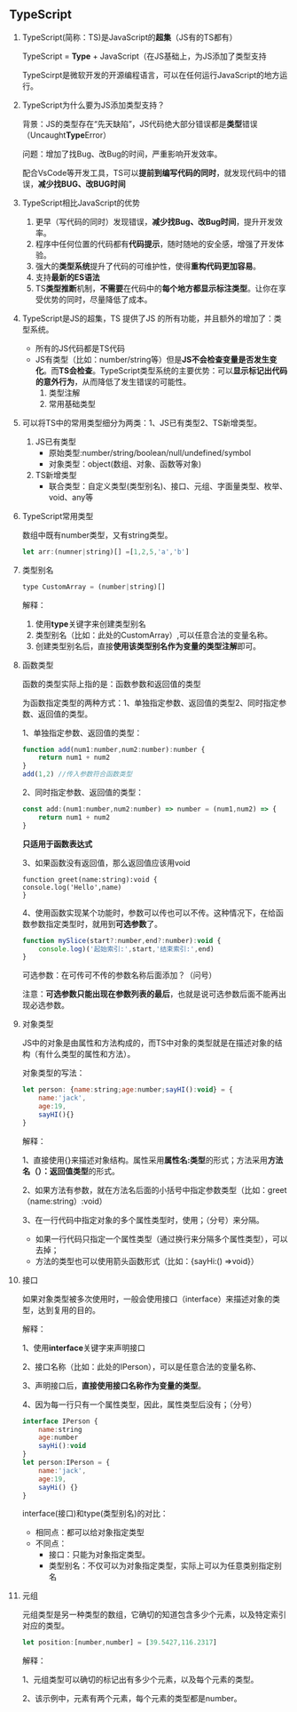 ## TypeScript 

1. TypeScript(简称：TS)是JavaScript的**超集**（JS有的TS都有）

   TypeScript  = **Type** + JavaScript（在JS基础上，为JS添加了类型支持

   TypeScirpt是微软开发的开源编程语言，可以在任何运行JavaScript的地方运行。

2. TypeScript为什么要为JS添加类型支持？

   背景：JS的类型存在“先天缺陷”，JS代码绝大部分错误都是**类型**错误（Uncaught**Type**Error）

   问题：增加了找Bug、改Bug的时间，严重影响开发效率。

   配合VsCode等开发工具，TS可以**提前到编写代码的同时**，就发现代码中的错误，**减少找BUG、改BUG时间**

3. TypeScript相比JavaScript的优势

   1. 更早（写代码的同时）发现错误，**减少找Bug、改Bug时间**，提升开发效率。
   2. 程序中任何位置的代码都有**代码提示**，随时随地的安全感，增强了开发体验。
   3. 强大的**类型系统**提升了代码的可维护性，使得**重构代码更加容易**。
   4. 支持**最新的ES语法**
   5. TS**类型推断**机制，**不需要**在代码中的**每个地方都显示标注类型**。让你在享受优势的同时，尽量降低了成本。

4. TypeScript是JS的超集，TS 提供了JS 的所有功能，并且额外的增加了：类型系统。

   - 所有的JS代码都是TS代码
   - JS有类型（比如：number/string等）但是**JS不会检查变量是否发生变化**。而**TS会检查**。TypeScript类型系统的主要优势：可以**显示标记出代码的意外行为**，从而降低了发生错误的可能性。
     1. 类型注解
     2. 常用基础类型

5. 可以将TS中的常用类型细分为两类：1、JS已有类型2、TS新增类型。

   1. JS已有类型
      - 原始类型:number/string/boolean/null/undefined/symbol
      - 对象类型：object(数组、对象、函数等对象)
   2. TS新增类型
      - 联合类型：自定义类型(类型别名)、接口、元组、字面量类型、枚举、void、any等 

6. TypeScript常用类型

   数组中既有number类型，又有string类型。

   ````javascript
   let arr:(numner|string)[] =[1,2,5,'a','b']
   ````

7. 类型别名

   ````javascript
   type CustomArray = (number|string)[]
   ````

   解释：

   1. 使用**type**关键字来创建类型别名
   2. 类型别名（比如：此处的CustomArray）,可以任意合法的变量名称。
   3. 创建类型别名后，直接**使用该类型别名作为变量的类型注解**即可。
   
8. 函数类型

   函数的类型实际上指的是：函数参数和返回值的类型

   为函数指定类型的两种方式：1、单独指定参数、返回值的类型2、同时指定参数、返回值的类型。

   1、单独指定参数、返回值的类型：

   ````javascript
   function add(num1:number,num2:number):number {
       return num1 + num2
   }
   add(1,2) //传入参数符合函数类型
   ````

   2、同时指定参数、返回值的类型：

   ````javascript
   const add:(num1:number,num2:number) => number = (num1,num2) => {
       return num1 + num2
   }
   ````

   **只适用于函数表达式**

   3、如果函数没有返回值，那么返回值应该用void

   ````javas
   function greet(name:string):void {
   console.log('Hello',name)
   }
   ````

   4、使用函数实现某个功能时，参数可以传也可以不传。这种情况下，在给函数参数指定类型时，就用到**可选参数**了。

   ````javascript
   function mySlice(start?:number,end?:number):void {
       console.log)('起始索引:',start,'结束索引:',end)
   }
   ````

   可选参数：在可传可不传的参数名称后面添加？（问号）

   注意：**可选参数只能出现在参数列表的最后**，也就是说可选参数后面不能再出现必选参数。

9. 对象类型

   JS中的对象是由属性和方法构成的，而TS中对象的类型就是在描述对象的结构（有什么类型的属性和方法）。

   对象类型的写法：

   ````javascript
   let person: {name:string;age:number;sayHI():void} = {
       name:'jack',
       age:19,
       sayHI(){}
   }
   ````

   解释：

   1、直接使用{}来描述对象结构。属性采用**属性名:类型**的形式；方法采用**方法名（）：返回值类型**的形式。

   2、如果方法有参数，就在方法名后面的小括号中指定参数类型（比如：greet（name:string）:void）

   3、在一行代码中指定对象的多个属性类型时，使用；（分号）来分隔。

   - 如果一行代码只指定一个属性类型（通过换行来分隔多个属性类型），可以去掉；
   - 方法的类型也可以使用箭头函数形式（比如：{sayHi:() =>void}）

10. 接口

    如果对象类型被多次使用时，一般会使用接口（interface）来描述对象的类型，达到复用的目的。

    解释：

    1、使用**interface**关键字来声明接口

    2、接口名称（比如：此处的IPerson），可以是任意合法的变量名称、

    3、声明接口后，**直接使用接口名称作为变量的类型**。

    4、因为每一行只有一个属性类型，因此，属性类型后没有；（分号）

    ````javascript
    interface IPerson {
        name:string
        age:number
        sayHi():void
    }
    let person:IPerson = {
        name:'jack',
        age:19,
        sayHi() {}
    }
    ````

    interface(接口)和type(类型别名)的对比：

    - 相同点：都可以给对象指定类型
    - 不同点：
      - 接口：只能为对象指定类型。
      - 类型别名：不仅可以为对象指定类型，实际上可以为任意类别指定别名

11. 元组

    元组类型是另一种类型的数组，它确切的知道包含多少个元素，以及特定索引对应的类型。

    ````javascript
    let position:[number,number] = [39.5427,116.2317]
    ````

    解释：

    1、元组类型可以确切的标记出有多少个元素，以及每个元素的类型。

    2、该示例中，元素有两个元素，每个元素的类型都是number。

    


